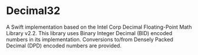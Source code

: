 # Decimal32

A Swift implementation based on the Intel Corp Decimal Floating-Point Math 
Library v2.2. This library uses Binary Integer Decimal (BID) encoded numbers 
in its implementation. Conversions to/from Densely Packed Decimal (DPD) 
encoded numbers are provided.
